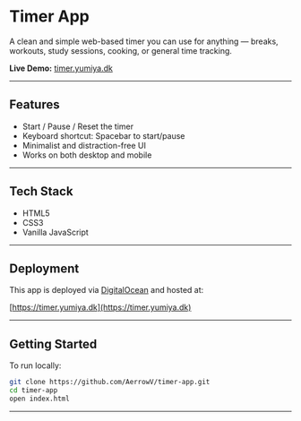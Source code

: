 # Timer App

A clean and simple web-based timer you can use for anything — breaks, workouts, study sessions, cooking, or general time tracking.

**Live Demo:** [timer.yumiya.dk](https://timer.yumiya.dk)

---

## Features

- Start / Pause / Reset the timer
- Keyboard shortcut: Spacebar to start/pause
- Minimalist and distraction-free UI
- Works on both desktop and mobile

---

## Tech Stack

- HTML5
- CSS3
- Vanilla JavaScript

---

## Deployment

This app is deployed via [DigitalOcean](https://www.digitalocean.com/) and hosted at:

[https://timer.yumiya.dk](https://timer.yumiya.dk)

---

## Getting Started

To run locally:

```bash
git clone https://github.com/AerrowV/timer-app.git
cd timer-app
open index.html
```
---
